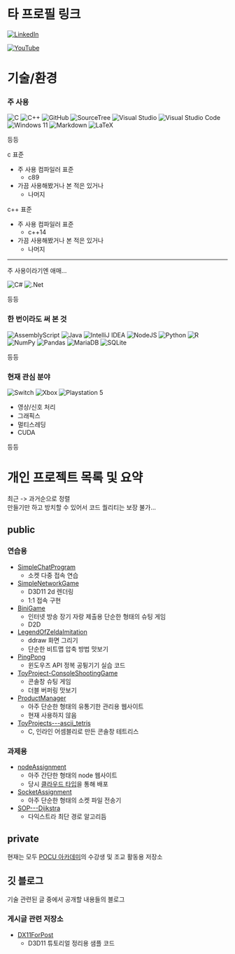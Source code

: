 # 타 프로필 링크

[![LinkedIn](https://img.shields.io/badge/linkedin-%230077B5.svg?style=for-the-badge&logo=linkedin&logoColor=white)](https://www.linkedin.com/in/%EC%8A%B9%EC%9D%BC-%EA%B0%95-614b14241/)

[![YouTube](https://img.shields.io/badge/YouTube-%23FF0000.svg?style=for-the-badge&logo=YouTube&logoColor=white)](https://www.youtube.com/@user-zb8vq3yx2x/featured)

# 기술/환경

### 주 사용

![C](https://img.shields.io/badge/c-%2300599C.svg?style=for-the-badge&logo=c&logoColor=white)
![C++](https://img.shields.io/badge/c++-%2300599C.svg?style=for-the-badge&logo=c%2B%2B&logoColor=white)
![GitHub](https://img.shields.io/badge/github-%23121011.svg?style=for-the-badge&logo=github&logoColor=white)
![SourceTree](https://img.shields.io/badge/SourceTree-0000FF.svg?style=for-the-badge&logo=SourceTree&logoColor=white)
![Visual Studio](https://img.shields.io/badge/Visual%20Studio-5C2D91.svg?style=for-the-badge&logo=visual-studio&logoColor=white)
![Visual Studio Code](https://img.shields.io/badge/Visual%20Studio%20Code-0078d7.svg?style=for-the-badge&logo=visual-studio-code&logoColor=white)
![Windows 11](https://img.shields.io/badge/Windows%2011-%230079d5.svg?style=for-the-badge&logo=Windows%2011&logoColor=white)
![Markdown](https://img.shields.io/badge/markdown-%23000000.svg?style=for-the-badge&logo=markdown&logoColor=white)
![LaTeX](https://img.shields.io/badge/latex-%23008080.svg?style=for-the-badge&logo=latex&logoColor=white)

등등

c 표준
- 주 사용 컴파일러 표준
  - c89
- 가끔 사용해봤거나 본 적은 있거나
  - 나머지

c++ 표준
- 주 사용 컴파일러 표준
  - c++14
- 가끔 사용해봤거나 본 적은 있거나
  - 나머지

---
주 사용이라기엔 애매...

![C#](https://img.shields.io/badge/c%23-%23239120.svg?style=for-the-badge&logo=csharp&logoColor=white)
![.Net](https://img.shields.io/badge/.NET-5C2D91?style=for-the-badge&logo=.net&logoColor=white)

등등

### 한 번이라도 써 본 것

![AssemblyScript](https://img.shields.io/badge/assembly%20script-%23000000.svg?style=for-the-badge&logo=assemblyscript&logoColor=white)
![Java](https://img.shields.io/badge/java-%23ED8B00.svg?style=for-the-badge&logo=openjdk&logoColor=white)
![IntelliJ IDEA](https://img.shields.io/badge/IntelliJIDEA-000000.svg?style=for-the-badge&logo=intellij-idea&logoColor=white)
![NodeJS](https://img.shields.io/badge/node.js-6DA55F?style=for-the-badge&logo=node.js&logoColor=white)
![Python](https://img.shields.io/badge/python-3670A0?style=for-the-badge&logo=python&logoColor=ffdd54)
![R](https://img.shields.io/badge/r-%23276DC3.svg?style=for-the-badge&logo=r&logoColor=white)
![NumPy](https://img.shields.io/badge/numpy-%23013243.svg?style=for-the-badge&logo=numpy&logoColor=white)
![Pandas](https://img.shields.io/badge/pandas-%23150458.svg?style=for-the-badge&logo=pandas&logoColor=white)
![MariaDB](https://img.shields.io/badge/MariaDB-003545?style=for-the-badge&logo=mariadb&logoColor=white)
![SQLite](https://img.shields.io/badge/sqlite-%2307405e.svg?style=for-the-badge&logo=sqlite&logoColor=white)

등등

### 현재 관심 분야

![Switch](https://img.shields.io/badge/Switch-E60012?style=for-the-badge&logo=nintendo-switch&logoColor=white)
![Xbox](https://img.shields.io/badge/xbox-%23107C10.svg?style=for-the-badge&logo=xbox&logoColor=white)
![Playstation 5](https://img.shields.io/badge/Playstation%205-003791?style=for-the-badge&logo=playstation-5&logoColor=white)

- 영상/신호 처리
- 그래픽스
- 멀티스레딩
- CUDA

등등

# 개인 프로젝트 목록 및 요약

최근 -> 과거순으로 정렬 <br>
만들기만 하고 방치할 수 있어서 코드 퀄리티는 보장 불가...

## public

### 연습용

- [SimpleChatProgram](https://github.com/redbindy/SimpleChatProgram)
  - 소켓 다중 접속 연습
- [SimpleNetworkGame](https://github.com/redbindy/SimpleNetworkGame)
  - D3D11 2d 렌더링
  - 1:1 접속 구현
- [BiniGame](https://github.com/redbindy/BiniGame)
  - 인터넷 방송 장기 자랑 제출용 단순한 형태의 슈팅 게임
  - D2D
- [LegendOfZeldaImitation](https://github.com/redbindy/LegendOfZeldaImitation)
  - ddraw 화면 그리기
  - 단순한 비트맵 압축 방법 맛보기
- [PingPong](https://github.com/redbindy/PingPong)
  - 윈도우즈 API 정복 공튕기기 실습 코드
- [ToyProject-ConsoleShootingGame](https://github.com/redbindy/ToyProject-ConsoleShootingGame)
  - 콘솔창 슈팅 게임
  - 더블 버퍼링 맛보기
- [ProductManager](https://github.com/redbindy/ProductManager)
  - 아주 단순한 형태의 유통기한 관리용 웹사이트
  - 현재 사용하지 않음
- [ToyProjects---ascii_tetris](https://github.com/redbindy/ToyProjects---ascii_tetris)
  - C, 인라인 어셈블리로 만든 콘솔창 테트리스

### 과제용

- [nodeAssignment](https://github.com/redbindy/nodeAssignment)
  - 아주 간단한 형태의 node 웹사이트
  - 당시 [클라우드 타입](https://cloudtype.io/)을 통해 배포
- [SocketAssignment](https://github.com/redbindy/SocketAssignment)
  - 아주 단순한 형태의 소켓 파일 전송기
- [SOP---Dijkstra](https://github.com/redbindy/SOP---Dijkstra)
  - 다익스트라 최단 경로 알고리듬

## private

현재는 모두 [POCU 아카데미](https://pocu.academy/ko)의 수강생 및 조교 활동용 저장소

## 깃 블로그

기술 관련된 글 중에서 공개할 내용들의 블로그

### 게시글 관련 저장소

- [DX11ForPost](https://github.com/redbindy/DX11ForPost)
  - D3D11 튜토리얼 정리용 샘플 코드